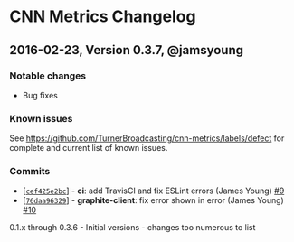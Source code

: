 # CNN Metrics Changelog

## 2016-02-23, Version 0.3.7, @jamsyoung

### Notable changes

- Bug fixes


### Known issues

See https://github.com/TurnerBroadcasting/cnn-metrics/labels/defect for complete and
current list of known issues.


### Commits

* [[`cef425e2bc`](https://github.com/cnnlabs/cnn-metrics/commit/cef425e2bc)] - **ci**: add TravisCI and fix ESLint errors (James Young) [#9](https://github.com/cnnlabs/cnn-metrics/pull/9)
* [[`76daa96329`](https://github.com/cnnlabs/cnn-metrics/commit/76daa96329)] - **graphite-client**: fix error shown in error (James Young) [#10](https://github.com/cnnlabs/cnn-metrics/pull/10)




0.1.x through 0.3.6 - Initial versions - changes too numerous to list
